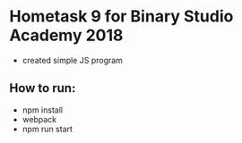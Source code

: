 # Hometask 9 for Binary Studio Academy 2018
* created simple JS program

## How to run:
* npm install<br />
* webpack<br />
* npm run start<br />
